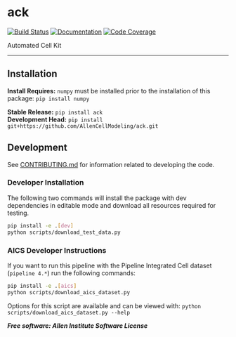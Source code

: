 # ack

[![Build Status](https://github.com/AllenCellModeling/ack/workflows/Build%20Master/badge.svg)](https://github.com/AllenCellModeling/ack/actions)
[![Documentation](https://github.com/AllenCellModeling/ack/workflows/Documentation/badge.svg)](https://AllenCellModeling.github.io/ack)
[![Code Coverage](https://codecov.io/gh/AllenCellModeling/ack/branch/master/graph/badge.svg)](https://codecov.io/gh/AllenCellModeling/ack)

Automated Cell Kit

---

## Installation
**Install Requires:** `numpy` must be installed prior to the installation of this package: `pip install numpy`

**Stable Release:** `pip install ack`<br>
**Development Head:** `pip install git+https://github.com/AllenCellModeling/ack.git`

## Development
See [CONTRIBUTING.md](CONTRIBUTING.md) for information related to developing the code.

### Developer Installation
The following two commands will install the package with dev dependencies in editable
mode and download all resources required for testing.

```bash
pip install -e .[dev]
python scripts/download_test_data.py
```

### AICS Developer Instructions
If you want to run this pipeline with the Pipeline Integrated Cell dataset (`pipeline 4.*`) run the following commands:

```bash
pip install -e .[aics]
python scripts/download_aics_dataset.py
```

Options for this script are available and can be viewed with: `python scripts/download_aics_dataset.py --help`

***Free software: Allen Institute Software License***
